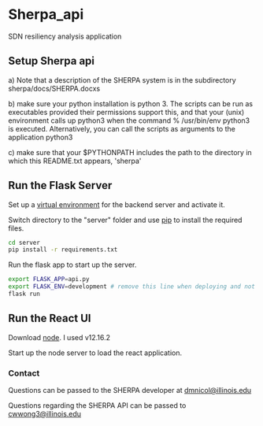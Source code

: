 # Sherpa_api
SDN resiliency analysis application

## Setup Sherpa api
 a) Note that a description of the SHERPA system is in the subdirectory sherpa/docs/SHERPA.docxs
 
 b) make sure your python installation is python 3. The scripts can be run as executables provided their permissions support this, and that your (unix) environment calls up python3 when the command
     % /usr/bin/env python3
 is executed.   Alternatively, you can call the scripts as arguments to the application python3

 c) make sure that your $PYTHONPATH includes the path to the directory in which this README.txt appears,
    'sherpa'

## Run the Flask Server

Set up a [virtual environment](https://docs.python-guide.org/dev/virtualenvs/) for the backend server and activate it.

Switch directory to the "server" folder and use [pip](https://pip.pypa.io/en/stable/) to install the required files.

```bash
cd server
pip install -r requirements.txt 
```

Run the flask app to start up the server.

```bash
export FLASK_APP=api.py
export FLASK_ENV=development # remove this line when deploying and not debugging
flask run
```

## Run the React UI

Download [node](https://nodejs.org/en/). I used v12.16.2

Start up the node server to load the react application.

### Contact
Questions can be passed to the SHERPA developer at dmnicol@illinois.edu

Questions regarding the SHERPA API can be passed to cwwong3@illinois.edu
